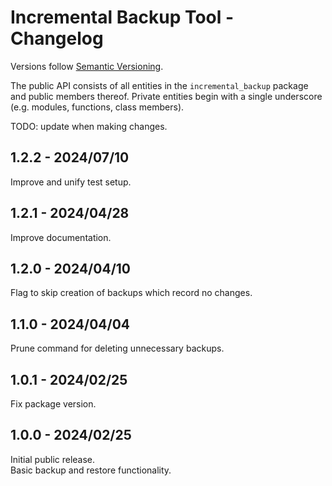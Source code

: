 # Incremental Backup Tool - Changelog

Versions follow [Semantic Versioning](https://semver.org/spec/v2.0.0.html).

The public API consists of all entities in the `incremental_backup` package and public members thereof.
Private entities begin with a single underscore (e.g. modules, functions, class members).

TODO: update when making changes.

## 1.2.2 - 2024/07/10

Improve and unify test setup.

## 1.2.1 - 2024/04/28

Improve documentation.

## 1.2.0 - 2024/04/10

Flag to skip creation of backups which record no changes.

## 1.1.0 - 2024/04/04

Prune command for deleting unnecessary backups.

## 1.0.1 - 2024/02/25

Fix package version.

## 1.0.0 - 2024/02/25

Initial public release.  
Basic backup and restore functionality.
